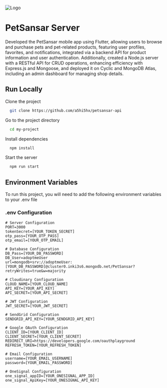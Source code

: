 
![Logo](https://res.cloudinary.com/ds1swdnv8/image/upload/v1718851988/v2meidoonnjeperjoghu.jpg)


# PetSansar Server

Developed the PetSansar mobile app using Flutter, allowing users to browse and purchase pets and pet-related products, featuring user profiles, favorites, and notifications, integrated via a backend API for product information and user authentication. Additionally, created a Node.js server with a RESTful API for CRUD operations, enhancing efficiency with Express.js and Mongoose, and deployed it on Cyclic and MongoDB Atlas, including an admin dashboard for managing shop details.










## Run Locally

Clone the project

```bash
  git clone https://github.com/a5hi5hx/petsansar-api
```

Go to the project directory

```bash
  cd my-project
```

Install dependencies

```bash
  npm install
```

Start the server

```bash
  npm run start
```


## Environment Variables

To run this project, you will need to add the following environment variables to your .env file

### .env Configuration

```plaintext
# Server Configuration
PORT=3000
tokenSecret=[YOUR_TOKEN_SECRET]
otp_pass=[YOUR_OTP_PASS]
otp_email=[YOUR_OTP_EMAIL]

# Database Configuration
DB_Pass=[YOUR_DB_PASSWORD]
DB_User=adoptmeUser
url=mongodb+srv://adoptmeUser:[YOUR_DB_PASSWORD]@cluster0.inki3s6.mongodb.net/PetSansar?retryWrites=true&w=majority

# Cloudinary Configuration
CLOUD_NAME=[YOUR_CLOUD_NAME]
API_KEY=[YOUR_API_KEY]
API_SECRET=[YOUR_API_SECRET]

# JWT Configuration
JWT_SECRET=[YOUR_JWT_SECRET]

# SendGrid Configuration
SENDGRID_API_KEY=[YOUR_SENDGRID_API_KEY]

# Google OAuth Configuration
CLIENT_ID=[YOUR_CLIENT_ID]
CLIENT_SECRET=[YOUR_CLIENT_SECRET]
REDIRECT_URI=https://developers.google.com/oauthplayground
REFRESH_TOKEN=[YOUR_REFRESH_TOKEN]

# Email Configuration
username=[YOUR_EMAIL_USERNAME]
password=[YOUR_EMAIL_PASSWORD]

# OneSignal Configuration
one_signal_appID=[YOUR_ONESIGNAL_APP_ID]
one_signal_ApiKey=[YOUR_ONESIGNAL_API_KEY]


